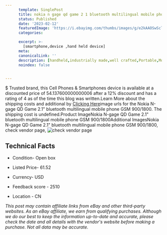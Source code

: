 ```yaml
---
      template: SinglePost
      title: nokia n gage qd game 2 1 bluetooth multilingual mobile phone gsm 900 1800
      status: Published
      date: '2023-02-12'
      featuredImage: 'https://i.ebayimg.com/thumbs/images/g/e2kAAOSwSclXLaRc/s-l225.jpg'
      categories: 

      excerpt: >-
        [smartphone,device ,hand held device]
      meta:
      canonicalLink: ''
      description: [handheld,industrially made,well crafted,Portable,Mobile,Compact,Convenient,Lightweight,Maneuverable,Man-portable,Miniature,Carriable,Hand-held,Light,Holdable,Transportable,Mobile device,Pocket-sized,On-the-go,Wireless,Cordless,Compact size,Convenient size, smartphone,device ,hand held device]
      noindex: false

        
---
```

$
    Trusted brand, this Cell Phones & Smartphones device is available at a discounted price of 54.137600000000006 after a 12% discount and has a rating of 4 as of the time this blog was written.Learn More about the shipping costs and additional by [Clicking Here](https://www.ebay.com/itm/265333783175?hash=item3dc7203a87%3Ag%3Ae2kAAOSwSclXLaRc&mkevt=1&mkcid=1&mkrid=711-53200-19255-0&campid=%253CePNCampaignId%253E&customid=%253CreferenceId%253E&toolid=10049)image urls for the Nokia N-gage QD Game 2.1" bluetooth multilingual mobile phone GSM 900/1800. The shipping cost is undefined.Product ImageNokia N-gage QD Game 2.1" bluetooth multilingual mobile phone GSM 900/1800Additional ImagesNokia N-gage QD Game 2.1" bluetooth multilingual mobile phone GSM 900/1800, check vendor page, ![check vendor page](https://origin-galleryplus.ebayimg.com/ws/web/265333783175_2_0_1/225x225.jpg,https://origin-galleryplus.ebayimg.com/ws/web/265333783175_3_0_1/225x225.jpg,https://origin-galleryplus.ebayimg.com/ws/web/265333783175_4_0_1/225x225.jpg,https://origin-galleryplus.ebayimg.com/ws/web/265333783175_5_0_1/225x225.jpg,https://origin-galleryplus.ebayimg.com/ws/web/265333783175_6_0_1/225x225.jpg,https://origin-galleryplus.ebayimg.com/ws/web/265333783175_7_0_1/225x225.jpg)
    
    

 ## Technical Facts 



     
      

 - Condition- Open box 


      

 - Listed Price- 61.52 


      

 - Currency- USD 


      

 - Feedback score - 2510 


      

 - Location - CN 


      
      

 *_This post may contain affiliate links from eBay and other third-party websites. As an eBay affiliate, we earn from qualifying purchases. Although we do our best to keep the information up-to-date and accurate, please check the date and all details with the vendor's website before making a purchase. Not all data may be accurate._*



    
    
    
    
    